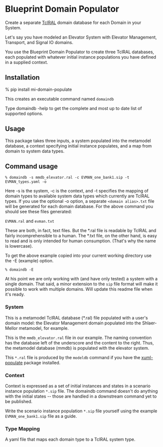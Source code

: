 # Blueprint Domain Populator

Create a separate [TclRAL](https://repos.modelrealization.com/cgi-bin/fossil/tclral/index) domain database for each
Domain in your System.

Let's say you have modeled an Elevator System with Elevator Management, Transport, and Signal IO domains.

You use the Blueprint Domain Populator to create three TclRAL databases, each populated with whatever initial instance populations
you have defined in a supplied context.

## Installation

% pip install mi-domain-populate

This creates an executable command named `domaindb`

Type domaindb -help to get the complete and most up to date list of supported options.

## Usage

This package takes three inputs, a system populated into the metamodel database, a context specifying initial
instance populates, and a map from domain to system data types.

## Command usage

`% domaindb -s mmdb_elevator.ral -c EVMAN_one_bank1.sip -t EVMAN_types.yaml -o`

Here -s is the system, -c is the context, and -t specifies the mapping of domain types to available system
data types which currently are TclRAL types. If you use the optional -o option, a separate `<domain alias>.txt` file will be
generated for each domain database. For the above command you should see these files generated:

`EVMAN.ral` and `evman.txt`

These are both, in fact, text files. But the *.ral file is readable by TclRAL and fairly incomprehensible to a human.
The *.txt file, on the other hand, is easy to read and is only intended for human consumption. (That's why the name is lowercase).

To get the above example copied into your current working directory use the -E (example) option.

`% domaindb -E`

At his point we are only working with (and have only tested) a system with a single domain. That said,
a minor extension to the `sip` file format will make it possible to work with multiple domains. Will update this readme
file when it's ready.

### System

This is a metamodel TclRAL database (*.ral) file populated with a user's domain model: the Elevator Management domain populated into the Shlaer-Mellor metamodel, for example.

This is the `mmdb_elevator.ral` file in our example. The naming convention has the database left of the underscore
and the content to the right. Thus, the metamodel database (mmdb) is populated with the elevator system.

This `*.ral` file is produced by the `modeldb` command if you have the [xuml-populate](https://github.com/modelint/xuml-populate) package installed.

### Context

Context is expressed as a set of initial instances and states in a scenario instance population `*.sip` file.
The domaindb command doesn't do anything with the initial states -- those are handled in a downstream command yet to be published.

Write the scenario instance population `*.sip` file yourself using the example `EVMAN_one_bank1.sip` file as a guide.

### Type Mapping

A yaml file that maps each domain type to a TclRAL system type.



